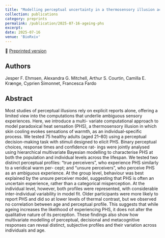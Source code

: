 ```yaml
---
title: "Modelling perceptual uncertainty in a thermosensory illusion across the lifespan"
collection: publications
category: preprints
permalink: /publication/2025-07-16-ageing-phs
excerpt:
date: 2025-07-16
venue: 'BioRxiv'
---
```


<!--more-->

📄 [Preprinted version](https://www.biorxiv.org/content/10.1101/2025.07.10.664158v1) <br>

## Authors
Jesper F. Ehmsen, Alexandra G. Mitchell, Arthur S. Courtin, Camilla E. Krænge, Cyprien Simonnet, Francesca Fardo

## Abstract
Most studies of perceptual illusions rely on explicit reports alone, offering a limited view into
the computations that underlie ambiguous sensory experiences. Here, we introduce a multi-
variate computational approach to model paradoxical heat sensation (PHS), a thermosensory
illusion in which skin cooling evokes sensations of warmth, as an individual-specific process.
We tested 75 healthy adults (aged 21–80) using a perceptual decision-making task with
stimuli designed to elicit PHS. Binary perceptual choices, response times and confidence rat-
ings were jointly analysed using hierarchical multivariate Bayesian modelling to characterise
PHS at both the population and individual levels across the lifespan. We tested two distinct
perceptual profiles: “true perceivers”, who experience PHS similarly to a veridical warm per-
cept; and “unsure perceivers”, who perceive PHS as an ambiguous experience. At the group
level, behaviour was best explained by the unsure perceiver model, suggesting that PHS is
often an uncertain experience, rather than a categorical misperception. At the individual
level, however, both profiles were represented, with considerable inter-individual variability
in model fit. Older participants were more likely to report PHS and did so at lower levels of
thermal contrast, but we observed no correlation between age and perceptual profile. This
suggests that while ageing increases the likelihood of experiencing PHS, it does not alter the
qualitative nature of its perception. These findings also show how multivariate modelling
of perceptual, decisional and metacognitive responses can reveal distinct, subjective profiles
and their variation across individuals and age.